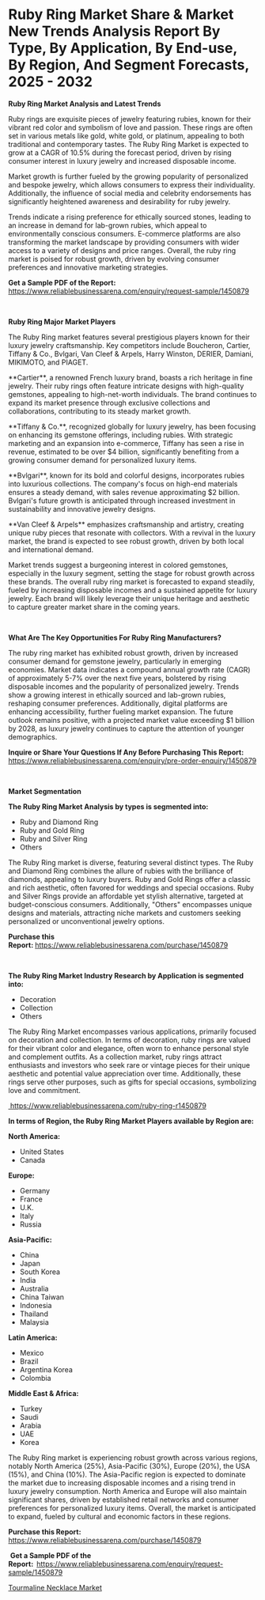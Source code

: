 <p><h1>Ruby Ring Market Share & Market New Trends Analysis Report By Type, By Application, By End-use, By Region, And Segment Forecasts, 2025 - 2032</h1></p><p><strong>Ruby Ring Market Analysis and Latest Trends</strong></p>
<p><p>Ruby rings are exquisite pieces of jewelry featuring rubies, known for their vibrant red color and symbolism of love and passion. These rings are often set in various metals like gold, white gold, or platinum, appealing to both traditional and contemporary tastes. The Ruby Ring Market is expected to grow at a CAGR of 10.5% during the forecast period, driven by rising consumer interest in luxury jewelry and increased disposable income. </p><p>Market growth is further fueled by the growing popularity of personalized and bespoke jewelry, which allows consumers to express their individuality. Additionally, the influence of social media and celebrity endorsements has significantly heightened awareness and desirability for ruby jewelry. </p><p>Trends indicate a rising preference for ethically sourced stones, leading to an increase in demand for lab-grown rubies, which appeal to environmentally conscious consumers. E-commerce platforms are also transforming the market landscape by providing consumers with wider access to a variety of designs and price ranges. Overall, the ruby ring market is poised for robust growth, driven by evolving consumer preferences and innovative marketing strategies.</p></p>
<p><strong>Get a Sample PDF of the Report:&nbsp;</strong> <a href="https://www.reliablebusinessarena.com/enquiry/request-sample/1450879?utm_campaign=1789&utm_medium=2&utm_source=Github&utm_content=ia&utm_term=06022025&utm_id=ruby-ring">https://www.reliablebusinessarena.com/enquiry/request-sample/1450879</a></p>
<p>&nbsp;</p>
<p><strong>Ruby Ring Major Market Players</strong></p>
<p><p>The Ruby Ring market features several prestigious players known for their luxury jewelry craftsmanship. Key competitors include Boucheron, Cartier, Tiffany & Co., Bvlgari, Van Cleef & Arpels, Harry Winston, DERIER, Damiani, MIKIMOTO, and PIAGET.</p><p>**Cartier**, a renowned French luxury brand, boasts a rich heritage in fine jewelry. Their ruby rings often feature intricate designs with high-quality gemstones, appealing to high-net-worth individuals. The brand continues to expand its market presence through exclusive collections and collaborations, contributing to its steady market growth.</p><p>**Tiffany & Co.**, recognized globally for luxury jewelry, has been focusing on enhancing its gemstone offerings, including rubies. With strategic marketing and an expansion into e-commerce, Tiffany has seen a rise in revenue, estimated to be over $4 billion, significantly benefiting from a growing consumer demand for personalized luxury items.</p><p>**Bvlgari**, known for its bold and colorful designs, incorporates rubies into luxurious collections. The company's focus on high-end materials ensures a steady demand, with sales revenue approximating $2 billion. Bvlgari's future growth is anticipated through increased investment in sustainability and innovative jewelry designs.</p><p>**Van Cleef & Arpels** emphasizes craftsmanship and artistry, creating unique ruby pieces that resonate with collectors. With a revival in the luxury market, the brand is expected to see robust growth, driven by both local and international demand.</p><p>Market trends suggest a burgeoning interest in colored gemstones, especially in the luxury segment, setting the stage for robust growth across these brands. The overall ruby ring market is forecasted to expand steadily, fueled by increasing disposable incomes and a sustained appetite for luxury jewelry. Each brand will likely leverage their unique heritage and aesthetic to capture greater market share in the coming years.</p></p>
<p>&nbsp;</p>
<p><strong>What Are The Key Opportunities For Ruby Ring Manufacturers?</strong></p>
<p><p>The ruby ring market has exhibited robust growth, driven by increased consumer demand for gemstone jewelry, particularly in emerging economies. Market data indicates a compound annual growth rate (CAGR) of approximately 5-7% over the next five years, bolstered by rising disposable incomes and the popularity of personalized jewelry. Trends show a growing interest in ethically sourced and lab-grown rubies, reshaping consumer preferences. Additionally, digital platforms are enhancing accessibility, further fueling market expansion. The future outlook remains positive, with a projected market value exceeding $1 billion by 2028, as luxury jewelry continues to capture the attention of younger demographics.</p></p>
<p><strong>Inquire or Share Your Questions If Any Before Purchasing This Report:</strong> <a href="https://www.reliablebusinessarena.com/enquiry/pre-order-enquiry/1450879?utm_campaign=1789&utm_medium=2&utm_source=Github&utm_content=ia&utm_term=06022025&utm_id=ruby-ring">https://www.reliablebusinessarena.com/enquiry/pre-order-enquiry/1450879</a></p>
<p>&nbsp;</p>
<p><strong>Market Segmentation</strong></p>
<p><strong>The Ruby Ring Market Analysis by types is segmented into:</strong></p>
<p><ul><li>Ruby and Diamond Ring</li><li>Ruby and Gold Ring</li><li>Ruby and Silver Ring</li><li>Others</li></ul></p>
<p><p>The Ruby Ring market is diverse, featuring several distinct types. The Ruby and Diamond Ring combines the allure of rubies with the brilliance of diamonds, appealing to luxury buyers. Ruby and Gold Rings offer a classic and rich aesthetic, often favored for weddings and special occasions. Ruby and Silver Rings provide an affordable yet stylish alternative, targeted at budget-conscious consumers. Additionally, "Others" encompasses unique designs and materials, attracting niche markets and customers seeking personalized or unconventional jewelry options.</p></p>
<p><strong>Purchase this Report:&nbsp;</strong><a href="https://www.reliablebusinessarena.com/purchase/1450879?utm_campaign=1789&utm_medium=2&utm_source=Github&utm_content=ia&utm_term=06022025&utm_id=ruby-ring">https://www.reliablebusinessarena.com/purchase/1450879</a></p>
<p>&nbsp;</p>
<p><strong>The Ruby Ring Market Industry Research by Application is segmented into:</strong></p>
<p><ul><li>Decoration</li><li>Collection</li><li>Others</li></ul></p>
<p><p>The Ruby Ring Market encompasses various applications, primarily focused on decoration and collection. In terms of decoration, ruby rings are valued for their vibrant color and elegance, often worn to enhance personal style and complement outfits. As a collection market, ruby rings attract enthusiasts and investors who seek rare or vintage pieces for their unique aesthetic and potential value appreciation over time. Additionally, these rings serve other purposes, such as gifts for special occasions, symbolizing love and commitment.</p></p>
<p><a href="https://www.reliablebusinessarena.com/ruby-ring-r1450879?utm_campaign=1789&utm_medium=2&utm_source=Github&utm_content=ia&utm_term=06022025&utm_id=ruby-ring">&nbsp;https://www.reliablebusinessarena.com/ruby-ring-r1450879</a></p>
<p><strong>In terms of Region, the Ruby Ring Market Players available by Region are:</strong></p>
<p>
    <p> <strong> North America: </strong>
        <ul>
            <li>United States</li>
            <li>Canada</li>
        </ul>
        </p> 
    <p> <strong> Europe: </strong>
        <ul>
            <li>Germany</li>
            <li>France</li>
            <li>U.K.</li>
            <li>Italy</li>
            <li>Russia</li>
        </ul>
        </p> 
    <p> <strong> Asia-Pacific: </strong>
        <ul>
            <li>China</li>
            <li>Japan</li>
            <li>South Korea</li>
            <li>India</li>
            <li>Australia</li>
            <li>China Taiwan</li>
            <li>Indonesia</li>
            <li>Thailand</li>
            <li>Malaysia</li>
        </ul>
        </p> 
    <p> <strong> Latin America: </strong>
        <ul>
            <li>Mexico</li>
            <li>Brazil</li>
            <li>Argentina Korea</li>
            <li>Colombia</li>
        </ul>
        </p> 
    <p> <strong> Middle East & Africa: </strong>
        <ul>
            <li>Turkey</li>
            <li>Saudi</li>
            <li>Arabia</li>
            <li>UAE</li>
            <li>Korea</li>
        </ul>
    </p>
    </p>
<p><p>The Ruby Ring market is experiencing robust growth across various regions, notably North America (25%), Asia-Pacific (30%), Europe (20%), the USA (15%), and China (10%). The Asia-Pacific region is expected to dominate the market due to increasing disposable incomes and a rising trend in luxury jewelry consumption. North America and Europe will also maintain significant shares, driven by established retail networks and consumer preferences for personalized luxury items. Overall, the market is anticipated to expand, fueled by cultural and economic factors in these regions.</p></p>
<p><strong>Purchase this Report: </strong><a href="https://www.reliablebusinessarena.com/purchase/1450879?utm_campaign=1789&utm_medium=2&utm_source=Github&utm_content=ia&utm_term=06022025&utm_id=ruby-ring">https://www.reliablebusinessarena.com/purchase/1450879</a></p>
<p>&nbsp;<strong>Get a Sample PDF of the Report:&nbsp;&nbsp;</strong><a href="https://www.reliablebusinessarena.com/enquiry/request-sample/1450879?utm_campaign=1789&utm_medium=2&utm_source=Github&utm_content=ia&utm_term=06022025&utm_id=ruby-ring">https://www.reliablebusinessarena.com/enquiry/request-sample/1450879</a></p>
<p><strong></strong></p>
<p><p><a href="https://github.com/marlanamarvn/Market-Research-Report-List-1/blob/main/tourmaline-necklace-market.md?utm_campaign=1789&utm_medium=2&utm_source=Github&utm_content=ia&utm_term=06022025&utm_id=ruby-ring">Tourmaline Necklace Market</a></p></p>